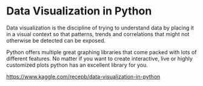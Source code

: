 # Data Visualization in Python

Data visualization is the discipline of trying to understand data by placing it in a visual context so that patterns, trends and correlations that might not otherwise be detected can be exposed.

Python offers multiple great graphing libraries that come packed with lots of different features. No matter if you want to create interactive, live or highly customized plots python has an excellent library for you.

https://www.kaggle.com/recepb/data-visualization-in-python

